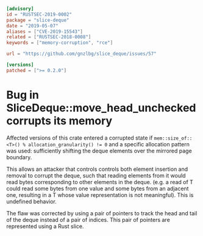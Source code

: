 ```toml
[advisory]
id = "RUSTSEC-2019-0002"
package = "slice-deque"
date = "2019-05-07"
aliases = ["CVE-2019-15543"]
related = ["RUSTSEC-2018-0008"]
keywords = ["memory-corruption", "rce"]

url = "https://github.com/gnzlbg/slice_deque/issues/57"

[versions]
patched = [">= 0.2.0"]
```

# Bug in SliceDeque::move_head_unchecked corrupts its memory

Affected versions of this crate entered a corrupted state if
`mem::size_of::<T>() % allocation_granularity() != 0` and a specific allocation
pattern was used: sufficiently shifting the deque elements over the mirrored
page boundary.

This allows an attacker that controls controls both element insertion and
removal to corrupt the deque, such that reading elements from it would read
bytes corresponding to other elements in the deque. (e.g. a read of T could read
some bytes from one value and some bytes from an adjacent one, resulting in a T
whose value representation is not meaningful). This is undefined behavior.
 
The flaw was corrected by using a pair of pointers to track the head and tail of
the deque instead of a pair of indices. This pair of pointers are represented
using a Rust slice.
